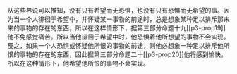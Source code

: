从这些界说可以推知，没有只有希望而无恐惧，也没有只有恐惧而无希望的事。因为当一个人徘徊于希望中，并怀疑某一事物的前途时，总是想象某种足以排斥那未来的事物的存在的东西，所以在这样情形下，据第三部分命题十九[[p3-prop19]]他不免感觉痛苦。所以当他徘徊于希望中时，他恐惧着他所想望的事物不会实现。反之，如果一个人恐惧或怀疑他所恨的事物的前途，则他必想象一种足以排斥他所恨的事物的存在的东西，因此据第三部分命题二十[[p3-prop20]]他将感到愉快，所以在这种情形下，他希望他所恨的事物不会实现。  